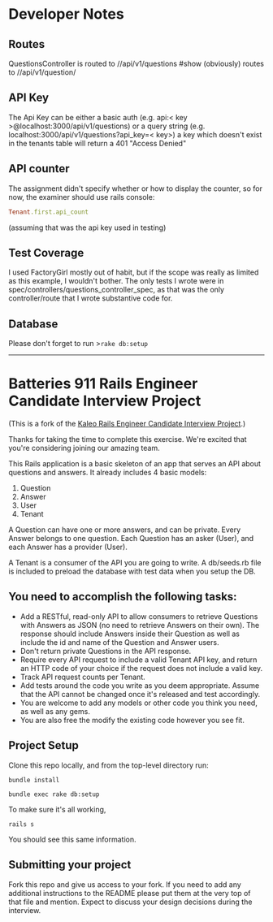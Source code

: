 
# Developer Notes
## Routes
QuestionsController is routed to //api/v1/questions
#show (obviously) routes to //api/v1/question/<id>

## API Key

The Api Key can be either a basic auth (e.g. api:< key >@localhost:3000/api/v1/questions)
or a query string (e.g. localhost:3000/api/v1/questions?api_key=< key>)
a key which doesn't exist in the tenants table will return a 401 "Access Denied"
## API counter
The assignment didn't specify whether or how to display the counter, so for now,
the examiner should use rails console:

```ruby
Tenant.first.api_count
```

(assuming that was the api key used in testing)

## Test Coverage
I used FactoryGirl mostly out of habit, but if the scope was really as limited as this example, I wouldn't bother.
The only tests I wrote were in spec/controllers/questions_controller_spec, as that was the only controller/route that I wrote substantive code for.

## Database
Please don't forget to run >`rake db:setup`

----
# Batteries 911 Rails Engineer Candidate Interview Project

(This is a fork of the [Kaleo Rails Engineer Candidate Interview Project](https://github.com/batteries911/rails-interview-project).)

Thanks for taking the time to complete this exercise. We're excited that you're considering joining our amazing team.

This Rails application is a basic skeleton of an app that serves an API about questions and answers. It already includes 4 basic models:

1.  Question
2.  Answer
3.  User
4.  Tenant

A Question can have one or more answers, and can be private. Every Answer belongs to one question. Each Question has an asker (User), and each Answer has a provider (User).

A Tenant is a consumer of the API you are going to write. A db/seeds.rb file is included to preload the database with test data when you setup the DB.

## You need to accomplish the following tasks:

*   Add a RESTful, read-only API to allow consumers to retrieve Questions with Answers as JSON (no need to retrieve Answers on their own). The response should include Answers inside their Question as well as include the id and name of the Question and Answer users.
*   Don't return private Questions in the API response.
*   Require every API request to include a valid Tenant API key, and return an HTTP code of your choice if the request does not include a valid key.
*   Track API request counts per Tenant.
*   Add tests around the code you write as you deem appropriate. Assume that the API cannot be changed once it's released and test accordingly.
*   You are welcome to add any models or other code you think you need, as well as any gems.
*   You are also free the modify the existing code however you see fit.

## Project Setup

Clone this repo locally, and from the top-level directory run:

`bundle install`

`bundle exec rake db:setup`

To make sure it's all working,

`rails s`

You should see this same information.

## Submitting your project

Fork this repo and give us access to your fork.  If you need to add any additional instructions to the README please put them at the very top of that file and mention.  Expect to discuss your design decisions during the interview.
